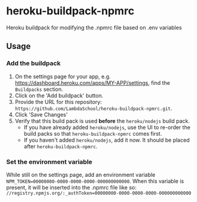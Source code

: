 # heroku-buildpack-npmrc

Heroku buildpack for modifying the .npmrc file based on .env variables

## Usage

### Add the buildpack

1. On the settings page for your app, e.g. https://dashboard.heroku.com/apps/MY-APP/settings, find the `Buildpacks` section.
1. Click on the 'Add buildpack' button.
1. Provide the URL for this repository: `https://github.com/LambdaSchool/heroku-buildpack-npmrc.git`.
1. Click 'Save Changes'
1. Verify that this build pack is used **before** the `heroku/nodejs` build pack.
    - If you have already added `heroku/nodejs`, use the UI to re-order the build packs so that `heroku-buildpack-npmrc` comes first.
    - If you haven't added `heroku/nodejs`, add it now. It should be placed after `heroku-buildpack-npmrc`.
    
### Set the environment variable

While still on the settings page, add an environment variable `NPM_TOKEN=00000000-0000-0000-0000-000000000000`. When this variable is present, it will be inserted into the .npmrc file like so: `//registry.npmjs.org/:_authToken=00000000-0000-0000-0000-000000000000`

